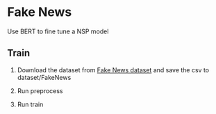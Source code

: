 # Fake News

Use BERT to fine tune a NSP model

## Train

1. Download the dataset from [Fake News dataset](https://www.kaggle.com/c/fake-news-pair-classification-challenge/leaderboard) and save the csv to dataset/FakeNews

2. Run preprocess

3. Run train
